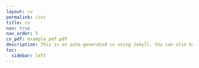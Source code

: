 ```yaml
---
layout: cv
permalink: /cv/
title: cv
nav: true
nav_order: 5
cv_pdf: example_pdf.pdf
description: This is an auto-generated cv using Jekyll. You can also have my complete CV from the pdf button.
toc:
  sidebar: left
---
```

